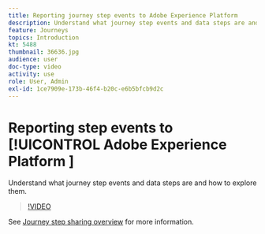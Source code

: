 ```yaml
---
title: Reporting journey step events to Adobe Experience Platform 
description: Understand what journey step events and data steps are and how to explore them.
feature: Journeys
topics: Introduction
kt: 5488
thumbnail: 36636.jpg
audience: user
doc-type: video
activity: use
role: User, Admin
exl-id: 1ce7909e-173b-46f4-b20c-e6b5bfcb9d2c
---
```

# Reporting step events to [!UICONTROL Adobe Experience Platform ]

Understand what journey step events and data steps are and how to explore them.

>[!VIDEO](https://video.tv.adobe.com/v/36636?quality=12&learn=on)

See [Journey step sharing overview](https://experienceleague.adobe.com/docs/journeys/using/building-journeys/sharing-journey-steps/sharing-overview.html?lang=en) for more information.
